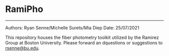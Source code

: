 # RamiPho
--------------------------------------------------------------------------------------------------------------------------------------------------------------------
Authors: Ryan Senne/Michelle Surets/Mia Diep
Date: 25/07/2021

This repository houses the fiber photometry toolkit utilized by the Ramirez Group at Boston University. Please forward an dquestions or suggestions to 
rsenne@bu.edu.

